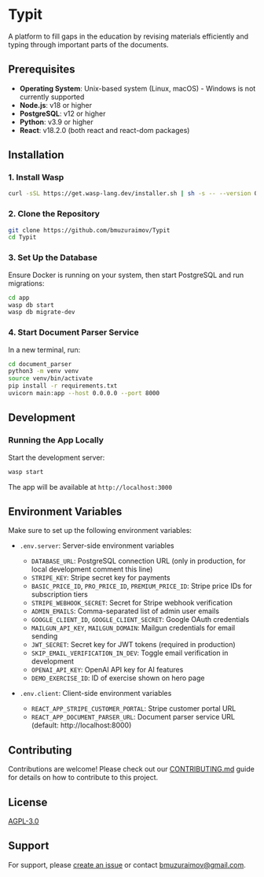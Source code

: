 # Typit

A platform to fill gaps in the education by revising materials efficiently and typing through important parts of the documents.

## Prerequisites

- **Operating System**: Unix-based system (Linux, macOS) - Windows is not currently supported
- **Node.js**: v18 or higher
- **PostgreSQL**: v12 or higher
- **Python**: v3.9 or higher
- **React**: v18.2.0 (both react and react-dom packages)

## Installation

### 1. Install Wasp

```bash
curl -sSL https://get.wasp-lang.dev/installer.sh | sh -s -- --version 0.15.2
```

### 2. Clone the Repository

```bash
git clone https://github.com/bmuzuraimov/Typit
cd Typit
```

### 3. Set Up the Database

Ensure Docker is running on your system, then start PostgreSQL and run migrations:

```bash
cd app
wasp db start
wasp db migrate-dev
```

### 4. Start Document Parser Service

In a new terminal, run:

```bash
cd document_parser
python3 -m venv venv
source venv/bin/activate
pip install -r requirements.txt
uvicorn main:app --host 0.0.0.0 --port 8000
```


## Development

### Running the App Locally

Start the development server:

```bash
wasp start
```

The app will be available at `http://localhost:3000`

## Environment Variables

Make sure to set up the following environment variables:

- `.env.server`: Server-side environment variables
  - `DATABASE_URL`: PostgreSQL connection URL (only in production, for local development comment this line)
  - `STRIPE_KEY`: Stripe secret key for payments
  - `BASIC_PRICE_ID`, `PRO_PRICE_ID`, `PREMIUM_PRICE_ID`: Stripe price IDs for subscription tiers
  - `STRIPE_WEBHOOK_SECRET`: Secret for Stripe webhook verification
  - `ADMIN_EMAILS`: Comma-separated list of admin user emails
  - `GOOGLE_CLIENT_ID`, `GOOGLE_CLIENT_SECRET`: Google OAuth credentials
  - `MAILGUN_API_KEY`, `MAILGUN_DOMAIN`: Mailgun credentials for email sending
  - `JWT_SECRET`: Secret key for JWT tokens (required in production)
  - `SKIP_EMAIL_VERIFICATION_IN_DEV`: Toggle email verification in development
  - `OPENAI_API_KEY`: OpenAI API key for AI features
  - `DEMO_EXERCISE_ID`: ID of exercise shown on hero page

- `.env.client`: Client-side environment variables
  - `REACT_APP_STRIPE_CUSTOMER_PORTAL`: Stripe customer portal URL
  - `REACT_APP_DOCUMENT_PARSER_URL`: Document parser service URL (default: http://localhost:8000)

## Contributing
Contributions are welcome! Please check out our [CONTRIBUTING.md](CONTRIBUTING.md) guide for details on how to contribute to this project.

## License

[AGPL-3.0](LICENSE)

## Support

For support, please [create an issue](https://github.com/bmuzuraimov/Typit/issues) or contact [bmuzuraimov@gmail.com](mailto:bmuzuraimov@gmail.com).
